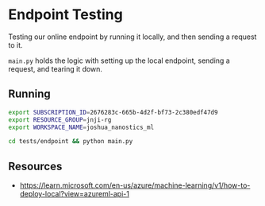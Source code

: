 # Endpoint Testing

Testing our online endpoint by running it locally, and then sending a request to it. 

`main.py` holds the logic with setting up the local endpoint, sending a request, and tearing it down.

## Running

```bash
export SUBSCRIPTION_ID=2676283c-665b-4d2f-bf73-2c380edf47d9
export RESOURCE_GROUP=jnji-rg
export WORKSPACE_NAME=joshua_nanostics_ml

cd tests/endpoint && python main.py
```

## Resources

- https://learn.microsoft.com/en-us/azure/machine-learning/v1/how-to-deploy-local?view=azureml-api-1